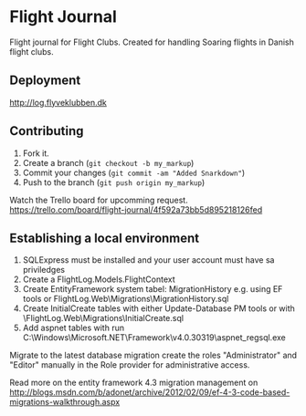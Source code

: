 Flight Journal
=============

Flight journal for Flight Clubs.
Created for handling Soaring flights in Danish flight clubs.

Deployment
------------

http://log.flyveklubben.dk

Contributing
------------

1. Fork it.
2. Create a branch (`git checkout -b my_markup`)
3. Commit your changes (`git commit -am "Added Snarkdown"`)
4. Push to the branch (`git push origin my_markup`)

Watch the Trello board for upcomming request.
https://trello.com/board/flight-journal/4f592a73bb5d895218126fed

Establishing a local environment
------------
1. SQLExpress must be installed and your user account must have sa priviledges
2. Create a FlightLog.Models.FlightContext 
3. Create EntityFramework system tabel: MigrationHistory e.g. using EF tools or FlightLog.Web\Migrations\MigrationHistory.sql
4. Create InitialCreate tables with either Update-Database PM tools or with \FlightLog.Web\Migrations\InitialCreate.sql
5. Add aspnet tables with run C:\Windows\Microsoft.NET\Framework\v4.0.30319\aspnet_regsql.exe 

Migrate to the latest database migration
create the roles "Administrator" and "Editor" manually in the Role provider for administrative access.

Read more on the entity framework 4.3 migration management on
http://blogs.msdn.com/b/adonet/archive/2012/02/09/ef-4-3-code-based-migrations-walkthrough.aspx